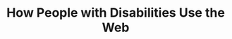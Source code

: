 ---
title: "How People with Disabilities Use the Web"
uri: http://www.w3.org/WAI/intro/people-use-web/
repository:
updated: 2012-08-01
urgency: 5
effort:
active: true
rm: Shadi
contributors:
- Wayne
current-stage: draft
roadmap:
note:
---